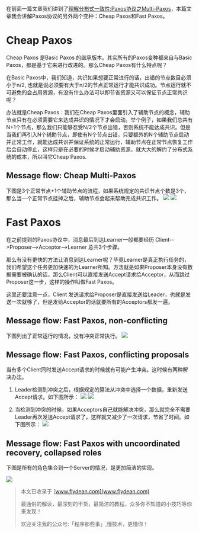 在前面一篇文章我们讲到了[理解分布式一致性:Paxos协议之Multi-Paxos](http://www.flydean.com/understant-paxos-multi-paxos/)，本篇文章我会讲解Paxos协议的另外两个变种：Cheap Paxos和Fast Paxos。

# Cheap Paxos
Cheap Paxos 是Basic Paxos 的继承版本。其实所有的Paxos变种都来自与Basic Paxos，都是基于它来进行改进的。那么Cheap Paxos有什么特点呢？ 

在Basic Paxos中，我们知道，共识如果想要正常进行的话，出错的节点数目必须小于n/2, 也就是说必须要有大于n/2的节点正常运行才能共识成功。节点运行就不可避免的会占用资源，有没有什么办法可以即节省资源又可以保证节点正常共识呢？

办法就是Cheap Paxos：我们在Cheap Paxos里面引入了辅助节点的概念，辅助节点只有在必须需要它来达成共识的情况下才会启动。举个例子，如果我们总共有N+1个节点，那么我们只能够忍受N/2个节点出错，否则系统不能达成共识。但是当我们再引入N个辅助节点，即使有N个节点出错，只要额外的N个辅助节点启动并正常工作，就能达成共识并保证系统的正常运行，辅助节点在正常节点恢复工作后会自动停止，这样只是在必要的时候才启动辅助资源，就大大的解约了分布式系统的成本，所以叫它Cheap Paxos.

## Message flow: Cheap Multi-Paxos
下图是3个正常节点+1个辅助节点的流程，如果系统规定的共识节点个数是3个，那么当一个正常节点挂掉之后，辅助节点会起来帮助完成共识工作。
![](//p3-juejin.byteimg.com/tos-cn-i-k3u1fbpfcp/19338e51b9744daa9e521ea283f5c71b~tplv-k3u1fbpfcp-zoom-1.image)
![](//p3-juejin.byteimg.com/tos-cn-i-k3u1fbpfcp/06f01e9238d0486d960d2cc97bf6002d~tplv-k3u1fbpfcp-zoom-1.image)


# Fast Paxos
在之前提到的Paxos协议中，消息最后到达Learner一般都要经历 Client-->Proposer-->Acceptor-->Learner 总共3个步骤。

那么有没有更快的方法让消息到达Learner呢？毕竟Learner是真正执行任务的，我们希望这个任务更加快速的为Learner所知。方法就是如果Proposer本身没有数据需要被确认的话，那么Client可以直接发送Accept请求给Acceptor，从而跳过Proposer这一步，这样的操作叫做Fast Paxos。

这里还要注意一点，Client 发送请求给Proposer是直接发送给Leader，也就是发送一次就够了，但是发给Acceptor的话就要所有的Acceptors都发一遍。

## Message flow: Fast Paxos, non-conflicting
下图列出了正常运行的情况，没有冲突正常执行。
![](//p3-juejin.byteimg.com/tos-cn-i-k3u1fbpfcp/7e24f88d12c047a1b9e7018de42f523c~tplv-k3u1fbpfcp-zoom-1.image)

## Message flow: Fast Paxos, conflicting proposals
当有多个Client同时发送Accept请求的时候就有可能产生冲突。这时候有两种解决办法。
1. Leader检测到冲突之后，根据规定的算法从冲突中选择一个数据，重新发送Accept请求。如下图所示：
![](//p3-juejin.byteimg.com/tos-cn-i-k3u1fbpfcp/888db5b5e6b54abc911002cb6832cf5e~tplv-k3u1fbpfcp-zoom-1.image)
![](//p3-juejin.byteimg.com/tos-cn-i-k3u1fbpfcp/0a870a329fd54a08b7df5b5ee226a9fd~tplv-k3u1fbpfcp-zoom-1.image)

2. 当检测到冲突的时候，如果Acceptors自己就能解决冲突，那么就完全不需要Leader再次发送Accept请求了，这样就又减少了一次请求，节省了时间。如下图所示：
![](//p3-juejin.byteimg.com/tos-cn-i-k3u1fbpfcp/7ca4e1928929413fa65364512ee64db9~tplv-k3u1fbpfcp-zoom-1.image)


## Message flow: Fast Paxos with uncoordinated recovery, collapsed roles
下图是所有的角色集合到一个Server的情况，是更加简洁的实现。

![](//p3-juejin.byteimg.com/tos-cn-i-k3u1fbpfcp/4f73d320009247778a97debe213357f4~tplv-k3u1fbpfcp-zoom-1.image)

> 本文已收录于 [www.flydean.com](www.flydean.com)
>
> 最通俗的解读，最深刻的干货，最简洁的教程，众多你不知道的小技巧等你来发现！
> 
> 欢迎关注我的公众号:「程序那些事」,懂技术，更懂你！